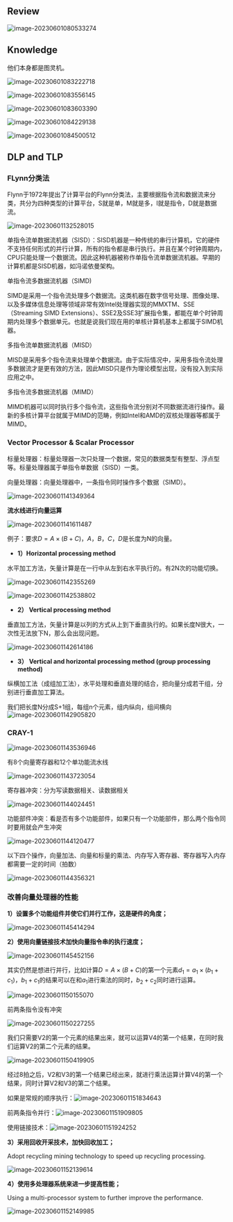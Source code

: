 
## Review

![image-20230601080533274](../img/5.25/image-20230601080533274.png)

## Knowledge

他们本身都是图灵机。

![image-20230601083222718](../img/5.25/image-20230601083222718.png)

![image-20230601083556145](../img/5.25/image-20230601083556145.png)

![image-20230601083603390](../img/5.25/image-20230601083603390.png)

![image-20230601084229138](../img/5.25/image-20230601084229138.png)

![image-20230601084500512](../img/5.25/image-20230601084500512.png)

## DLP and TLP

### FLynn分类法

Flynn于1972年提出了计算平台的Flynn分类法，主要根据指令流和数据流来分类，共分为四种类型的计算平台，S就是单，M就是多，I就是指令，D就是数据流。

![image-20230601132528015](../img/5.25/image-20230601132528015.png)

单指令流单数据流机器（SISD）：SISD机器是一种传统的串行计算机，它的硬件不支持任何形式的并行计算，所有的指令都是串行执行。并且在某个时钟周期内，CPU只能处理一个数据流。因此这种机器被称作单指令流单数据流机器。早期的计算机都是SISD机器，如冯诺依曼架构。

单指令流多数据流机器（SIMD)

SIMD是采用一个指令流处理多个数据流。这类机器在数字信号处理、图像处理、以及多媒体信息处理等领域非常有效Intel处理器实现的MMXTM、SSE（Streaming SIMD Extensions）、SSE2及SSE3扩展指令集，都能在单个时钟周期内处理多个数据单元。也就是说我们现在用的单核计算机基本上都属于SIMD机器。

多指令流单数据流机器（MISD）

MISD是采用多个指令流来处理单个数据流。由于实际情况中，采用多指令流处理多数据流才是更有效的方法，因此MISD只是作为理论模型出现，没有投入到实际应用之中。

多指令流多数据流机器（MIMD）

MIMD机器可以同时执行多个指令流，这些指令流分别对不同数据流进行操作。最新的多核计算平台就属于MIMD的范畴，例如Intel和AMD的双核处理器等都属于MIMD。

### Vector Processor & Scalar Processor

标量处理器：标量处理器一次只处理一个数据，常见的数据类型有整型、浮点型等。标量处理器属于单指令单数据（SISD）一类。

向量处理器：向量处理器中，一条指令同时操作多个数据（SIMD）。

![image-20230601141349364](../img/5.25/image-20230601141349364.png)

**流水线进行向量运算**

![image-20230601141611487](../img/5.25/image-20230601141611487.png)

例子：要求$D = A \times (B + C)$，$A，B，C，D$是长度为N的向量。

- **1）Horizontal processing method**

水平加工方法，矢量计算是在一行中从左到右水平执行的。有2N次的功能切换。

![image-20230601142355269](../img/5.25/image-20230601142355269.png)

![image-20230601142538802](../img/5.25/image-20230601142538802.png)

- **2） Vertical processing method**

垂直加工方法，矢量计算是以列的方式从上到下垂直执行的。如果长度N很大，一次性无法放下N，那么会出现问题。

![image-20230601142614186](../img/5.25/image-20230601142614186.png)

- **3） Vertical and horizontal processing method (group processing method)**

纵横加工法（成组加工法），水平处理和垂直处理的结合，把向量分成若干组，分别进行垂直加工算法。

我们把长度N分成S+1组，每组n个元素，组内纵向，组间横向![image-20230601142905820](../img/5.25/image-20230601142905820.png)

### CRAY-1

![image-20230601143536946](../img/5.25/image-20230601143536946.png)

有8个向量寄存器和12个单功能流水线

![image-20230601143723054](../img/5.25/image-20230601143723054.png)

寄存器冲突：分为写读数据相关、读数据相关

![image-20230601144024451](../img/5.25/image-20230601144024451.png)

功能部件冲突：看是否有多个功能部件，如果只有一个功能部件，那么两个指令同时要用就会产生冲突

![image-20230601144120477](../img/5.25/image-20230601144120477.png)

以下四个操作，向量加法、向量和标量的乘法、内存写入寄存器、寄存器写入内存都需要一定的时间（拍数）

![image-20230601144356321](../img/5.25/image-20230601144356321.png)

### 改善向量处理器的性能

**1）设置多个功能组件并使它们并行工作，这是硬件的角度；**

![image-20230601145414294](../img/5.25/image-20230601145414294.png)

**2）使用向量链接技术加快向量指令串的执行速度；**

![image-20230601145452156](../img/5.25/image-20230601145452156.png)

其实仍然是想进行并行，比如计算$D = A \times (B + C)$的第一个元素$d_1 = a_1 \times (b_1 + c_1)$，$b_1 + c_1$的结果可以在和$a_1$进行乘法的同时，$b_2+c_2$同时进行运算。

![image-20230601150155070](../img/5.25/image-20230601150155070.png)

前两条指令没有冲突

![image-20230601150227255](../img/5.25/image-20230601150227255.png)

我们只需要V2的第一个元素的结果出来，就可以运算V4的第一个结果，在同时我们运算V2的第二个元素的结果。

![image-20230601150419905](../img/5.25/image-20230601150419905.png)

经过8拍之后，V2和V3的第一个结果已经出来，就进行乘法运算计算V4的第一个结果，同时计算V2和V3的第二个结果。

如果是常规的顺序执行：![image-20230601151834643](../img/5.25/image-20230601151834643.png)

前两条指令并行：![image-20230601151909805](../img/5.25/image-20230601151909805.png)

使用链接技术：![image-20230601151924252](../img/5.25/image-20230601151924252.png)

**3）采用回收开采技术，加快回收加工；**

Adopt recycling mining technology to speed up recycling processing. 

![image-20230601152139614](../img/5.25/image-20230601152139614.png)

**4）使用多处理器系统来进一步提高性能；**

Using a multi-processor system to further improve the performance.

![image-20230601152149985](../img/5.25/image-20230601152149985.png)
